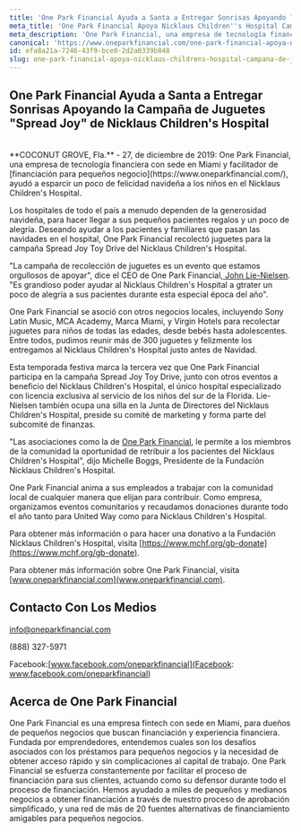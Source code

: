 ```yaml
---
title: 'One Park Financial Ayuda a Santa a Entregar Sonrisas Apoyando la Campaña de Juguetes "Spread Joy" de Nicklaus Children''s Hospital'
meta_title: 'One Park Financial Apoya Nicklaus Children''s Hospital Campaña de Juguetes'
meta_description: 'One Park Financial, una empresa de tecnología financiera con sede en Miami y facilitador de financiación para pequeños negocios, ayudó a esparcir un poco de felicidad navideña a los niños en el Nicklaus Children''s Hospital.'
canonical: 'https://www.oneparkfinancial.com/one-park-financial-apoya-nicklaus-childrens-hospital-campaña-de-juguetes'
id: efa8a21a-7246-43f9-bce0-2d2a0339b848
slug: one-park-financial-apoya-nicklaus-childrens-hospital-campana-de-juguetes
---
```

## One Park Financial Ayuda a Santa a Entregar Sonrisas Apoyando la Campaña de Juguetes "Spread Joy" de Nicklaus Children's Hospital

<br> 
**COCONUT GROVE, Fla.** - 27, de diciembre de 2019:  One Park Financial, una empresa de tecnología financiera con sede en Miami y facilitador de [financiación para pequeños negocio](https://www.oneparkfinancial.com/), ayudó a esparcir un poco de felicidad navideña a los niños en el Nicklaus Children's Hospital. 

Los hospitales de todo el país a menudo dependen de la generosidad navideña, para hacer llegar a sus pequeños pacientes regalos y un poco de alegría. Deseando ayudar a los pacientes y familiares que pasan las navidades en el hospital, One Park Financial recolectó juguetes para la campaña Spread Joy Toy Drive del Nicklaus Children's Hospital.

"La campaña de recolección de juguetes es un evento que estamos orgullosos de apoyar", dice el CEO de One Park Financial,[ John Lie-Nielsen](https://www.linkedin.com/in/john-lie-nielsen-9304243/). "Es grandioso poder ayudar al Nicklaus Children's Hospital a gtrater un poco de alegría a sus pacientes durante esta especial época del año".

One Park Financial se asoció con otros negocios locales, incluyendo Sony Latin Music, MCA Academy, Marca Miami, y Virgin Hotels para recolectar juguetes para niños de todas las edades, desde bebés hasta adolescentes. Entre todos, pudimos reunir más de 300 juguetes y felizmente los entregamos al Nicklaus Children's Hospital justo antes de Navidad.

Esta temporada festiva marca la tercera vez que One Park Financial participa en la campaña Spread Joy Toy Drive, junto con otros eventos a beneficio del Nicklaus Children's Hospital, el único hospital especializado con licencia exclusiva al servicio de los niños del sur de la Florida. Lie-Nielsen también ocupa una silla en la Junta de Directores del Nicklaus Children's Hospital, preside su comité de marketing y forma parte del subcomité de finanzas. 

"Las asociaciones como la de [One Park Financial](http://www.oneparkfinancial.com), le permite a los miembros de la comunidad la oportunidad de retribuir a los pacientes del Nicklaus Children's Hospital", dijo Michelle Boggs, Presidente de la Fundación Nicklaus Children's Hospital.

One Park Financial anima a sus empleados a trabajar con la comunidad local de cualquier manera que elijan para contribuir. Como empresa, organizamos eventos comunitarios y recaudamos donaciones durante todo el año tanto para United Way como para Nicklaus Children's Hospital.

Para obtener más información o para hacer una donativo a la Fundación Nicklaus Children's Hospital, visita [https://www.mchf.org/gb-donate](https://www.mchf.org/gb-donate).

Para obtener más información sobre One Park Financial, visita [www.oneparkfinancial.com](www.oneparkfinancial.com).


## Contacto Con Los Medios

info@oneparkfinancial.com 

(888) 327-5971

Facebook:[www.facebook.com/oneparkfinancial](Facebook: www.facebook.com/oneparkfinancial)

## Acerca de One Park Financial

One Park Financial es una empresa fintech con sede en Miami, para dueños de pequeños negocios que buscan financiación y experiencia financiera. Fundada por emprendedores, entendemos cuales son los desafíos asociados con los préstamos para pequeños negocios y la necesidad de obtener acceso rápido y sin complicaciones al capital de trabajo. One Park Financial se esfuerza constantemente por facilitar el proceso de financiación para sus clientes, actuando como su defensor durante todo el proceso de financiación. Hemos ayudado a miles de pequeños y medianos negocios a obtener financiación a través de nuestro proceso de aprobación simplificado, y una red de más de 20 fuentes alternativas de financiamiento amigables para pequeños negocios.